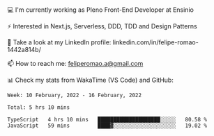 💻 I'm currently working as Pleno Front-End Developer at Ensinio

⚡ Interested in Next.js, Serverless, DDD, TDD and Design Patterns

👥 Take a look at my LinkedIn profile: linkedin.com/in/felipe-romao-1442a814b/

📫 How to reach me: feliperomao.a@gmail.com

📊 Check my stats from WakaTime (VS Code) and GitHub:

<!--START_SECTION:waka-->
```text
Week: 10 February, 2022 - 16 February, 2022

Total: 5 hrs 10 mins

TypeScript   4 hrs 10 mins   ████████████████████░░░░░   80.58 % 
JavaScript   59 mins         ████▓░░░░░░░░░░░░░░░░░░░░   19.02 % 
```
<!--END_SECTION:waka-->
